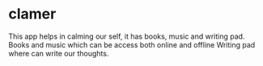 # clamer
 This app helps in calming our self, it has books, music and writing pad.
 Books and music which can be access both online and offline
 Writing pad where can write our thoughts.






    

                          
 
  
                               






 







